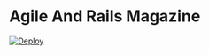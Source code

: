 Agile And Rails Magazine
==========================

[![Deploy](https://www.herokucdn.com/deploy/button.png)](https://heroku.com/deploy)
